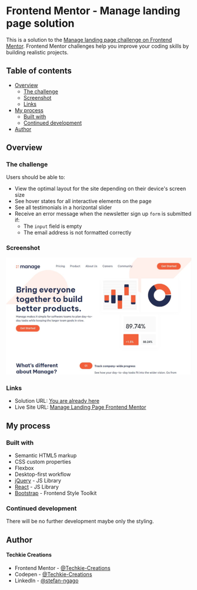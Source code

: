 # Frontend Mentor - Manage landing page solution

This is a solution to the [Manage landing page challenge on Frontend Mentor](https://www.frontendmentor.io/challenges/manage-landing-page-SLXqC6P5). Frontend Mentor challenges help you improve your coding skills by building realistic projects.

## Table of contents

- [Overview](#overview)
  - [The challenge](#the-challenge)
  - [Screenshot](#screenshot)
  - [Links](#links)
- [My process](#my-process)
  - [Built with](#built-with)
  - [Continued development](#continued-development)
- [Author](#author)

## Overview

### The challenge

Users should be able to:

- View the optimal layout for the site depending on their device's screen size
- See hover states for all interactive elements on the page
- See all testimonials in a horizontal slider
- Receive an error message when the newsletter sign up `form` is submitted if:
  - The `input` field is empty
  - The email address is not formatted correctly

### Screenshot

![Preview Image](./design/preview.jpg)

### Links

- Solution URL: [You are already here](https://github.com/Techkie-Creations/manage-landing-page-frontendmentor)
- Live Site URL: [Manage Landing Page Frontend Mentor](https://techkie-creations.github.io/manage-landing-page-frontendmentor)

## My process

### Built with

- Semantic HTML5 markup
- CSS custom properties
- Flexbox
- Desktop-first workflow
- [jQuery](https://jquery.com/) - JS Library
- [React](https://react.dev/) - JS Library
- [Bootstrap](https://getbootstrap.com/) - Frontend Style Toolkit

### Continued development

There will be no further development maybe only the styling.

## Author

#### Techkie Creations

- Frontend Mentor - [@Techkie-Creations](https://www.frontendmentor.io/profile/Techkie-Creations)
- Codepen - [@Techkie-Creations](https://codepen.io/Tech--Guy)
- LinkedIn - [@stefan-ngago](https://www.linkedin.com/in/stefan-ngago)
